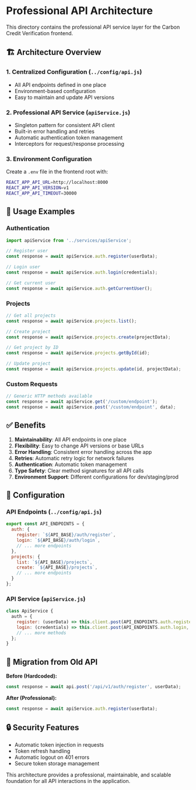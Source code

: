 # Professional API Architecture

This directory contains the professional API service layer for the Carbon Credit Verification frontend.

## 🏗️ **Architecture Overview**

### **1. Centralized Configuration (`../config/api.js`)**
- All API endpoints defined in one place
- Environment-based configuration
- Easy to maintain and update API versions

### **2. Professional API Service (`apiService.js`)**
- Singleton pattern for consistent API client
- Built-in error handling and retries
- Automatic authentication token management
- Interceptors for request/response processing

### **3. Environment Configuration**
Create a `.env` file in the frontend root with:
```bash
REACT_APP_API_URL=http://localhost:8000
REACT_APP_API_VERSION=v1
REACT_APP_API_TIMEOUT=30000
```

## 🎯 **Usage Examples**

### **Authentication**
```javascript
import apiService from '../services/apiService';

// Register user
const response = await apiService.auth.register(userData);

// Login user
const response = await apiService.auth.login(credentials);

// Get current user
const response = await apiService.auth.getCurrentUser();
```

### **Projects**
```javascript
// Get all projects
const response = await apiService.projects.list();

// Create project
const response = await apiService.projects.create(projectData);

// Get project by ID
const response = await apiService.projects.getById(id);

// Update project
const response = await apiService.projects.update(id, projectData);
```

### **Custom Requests**
```javascript
// Generic HTTP methods available
const response = await apiService.get('/custom/endpoint');
const response = await apiService.post('/custom/endpoint', data);
```

## ✅ **Benefits**

1. **Maintainability**: All API endpoints in one place
2. **Flexibility**: Easy to change API versions or base URLs
3. **Error Handling**: Consistent error handling across the app
4. **Retries**: Automatic retry logic for network failures
5. **Authentication**: Automatic token management
6. **Type Safety**: Clear method signatures for all API calls
7. **Environment Support**: Different configurations for dev/staging/prod

## 🔧 **Configuration**

### **API Endpoints** (`../config/api.js`)
```javascript
export const API_ENDPOINTS = {
  auth: {
    register: `${API_BASE}/auth/register`,
    login: `${API_BASE}/auth/login`,
    // ... more endpoints
  },
  projects: {
    list: `${API_BASE}/projects`,
    create: `${API_BASE}/projects`,
    // ... more endpoints
  }
};
```

### **API Service** (`apiService.js`)
```javascript
class ApiService {
  auth = {
    register: (userData) => this.client.post(API_ENDPOINTS.auth.register, userData),
    login: (credentials) => this.client.post(API_ENDPOINTS.auth.login, credentials),
    // ... more methods
  };
}
```

## 🚀 **Migration from Old API**

**Before (Hardcoded):**
```javascript
const response = await api.post('/api/v1/auth/register', userData);
```

**After (Professional):**
```javascript
const response = await apiService.auth.register(userData);
```

## 🔒 **Security Features**

- Automatic token injection in requests
- Token refresh handling
- Automatic logout on 401 errors
- Secure token storage management

This architecture provides a professional, maintainable, and scalable foundation for all API interactions in the application. 